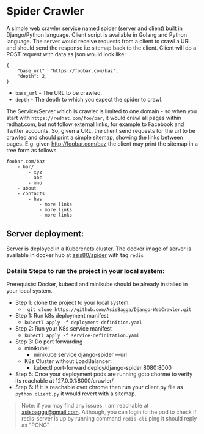 # Spider Crawler
A simple web crawler service named spider (server and client) built in Django/Python language. Client script is available in Golang and Python language. The server would receive requests from a client to crawl a URL and should send the response i.e sitemap back to the client. 
Client will do a POST request with data as json would look like:
``` 
{
    "base_url": "https://foobar.com/baz",
    "depth": 2,
} 
```

- `base_url` - The URL to be crawled.
- `depth` - The depth to which you expect the spider to crawl.

The Service/Server which is crawler is limited to one domain - so when you start with `https://redhat.com/foo/bar`, it would crawl all pages within redhat.com, but not follow external links, for example to Facebook and Twitter accounts. 
So, given a URL, the client send requests for the url to be crawled and should print a simple sitemap, showing the links between pages. E.g. given http://foobar.com/baz the client may print the sitemap in a tree form as follows 
```
foobar.com/baz 
    - bar/ 
        - xyz 
        - abc 
        - mno 
    - about 
    - contacts 
        - has 
            - more links 
            - more links 
            - more links 
```
## Server deployment:
Server is deployed in a Kuberenets cluster. The docker image of server is available in docker hub at [asis80/spider](https://hub.docker.com/repository/registry-1.docker.io/asis80/spider/) with tag `redis`

### Details Steps to run the project in your local system:
Prerequists: 
    Docker, kubectl and minikube should be already installed in your local system. 

- Step 1: clone the project to your local system.
    - ` git clone https://github.com/AsisBagga/Django-WebCrawler.git`
- Step 1: Run k8s deployment manifest
    - ` kubectl apply -f deployment-definition.yaml `
- Step 2: Run your K8s service manifest
    - ` kubectl apply -f service-definitation.yaml `
- Step 3: Do port forwarding
    - minikube: 
        - minikube service django-spider —url
    - K8s Cluster without LoadBalancer:
        - kubectl port-forward deploy/django-spider 8080:8000
- Step 5: Once your deployment pods are running goto chorme to verify its reachable at 127.0.0.1:8000/crawler/
- Step 6: If it is reachable over chrome then run your client.py file as `python client.py` it would revert with a sitemap. 

> Note: if you may find any issues, I am reachable at asisbagga@gmail.com. Although, you can login to the pod to check if redis-server is up by running command `redis-cli` ping it should reply as "PONG" 
